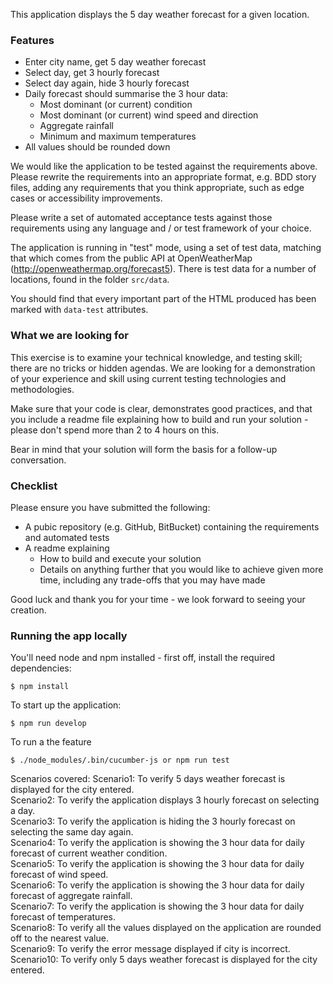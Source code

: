 This application displays the 5 day weather forecast for a given location.

### Features

* Enter city name, get 5 day weather forecast
* Select day, get 3 hourly forecast
* Select day again, hide 3 hourly forecast
* Daily forecast should summarise the 3 hour data:
  * Most dominant (or current) condition
  * Most dominant (or current) wind speed and direction
  * Aggregate rainfall
  * Minimum and maximum temperatures
* All values should be rounded down

We would like the application to be tested against the requirements above. Please rewrite the requirements into an appropriate format, e.g. BDD story files, adding any requirements that you think appropriate, such as edge cases or accessibility improvements.

Please write a set of automated acceptance tests against those requirements using any language and / or test framework of your choice.

The application is running in "test" mode, using a set of test data, matching that which comes from the public API at OpenWeatherMap (http://openweathermap.org/forecast5). There is test data for a number of locations, found in the folder ```src/data```.

You should find that every important part of the HTML produced has been marked with ```data-test``` attributes.

### What we are looking for

This exercise is to examine your technical knowledge, and testing skill; there are no tricks or hidden agendas. We are looking for a demonstration of your experience and skill using current testing technologies and methodologies.

Make sure that your code is clear, demonstrates good practices, and that you include a readme file explaining how to build and run your solution - please don't spend more than 2 to 4 hours on this.

Bear in mind that your solution will form the basis for a follow-up conversation.

### Checklist

Please ensure you have submitted the following:

* A pubic repository (e.g. GitHub, BitBucket) containing the requirements and automated tests
* A readme explaining
  * How to build and execute your solution
  * Details on anything further that you would like to achieve given more time, including any trade-offs that you may have made

Good luck and thank you for your time - we look forward to seeing your creation.

### Running the app locally

You'll need node and npm installed - first off, install the required dependencies:

    $ npm install

To start up the application:

    $ npm run develop
    
To run a the feature

    $ ./node_modules/.bin/cucumber-js or npm run test

Scenarios covered:
Scenario1: To verify 5 days weather forecast is displayed for the city entered. <br/>
Scenario2: To verify the application displays 3 hourly forecast on selecting a day. <br/>
Scenario3: To verify the application is hiding the 3 hourly forecast on selecting the same day again.<br/>
Scenario4: To verify the application is showing the 3 hour data for daily forecast of current weather condition.<br/>
Scenario5: To verify the application is showing the 3 hour data for daily forecast of wind speed.<br/>
Scenario6: To verify the application is showing the 3 hour data for daily forecast of aggregate rainfall.<br/>
Scenario7: To verify the application is showing the 3 hour data for daily forecast of temperatures.<br/>
Scenario8: To verify all the values displayed on the application are rounded off to the nearest value.<br/>
Scenario9: To verify the error message displayed if city is incorrect.<br/>
Scenario10: To verify only 5 days weather forecast is displayed for the city entered.<br/>
